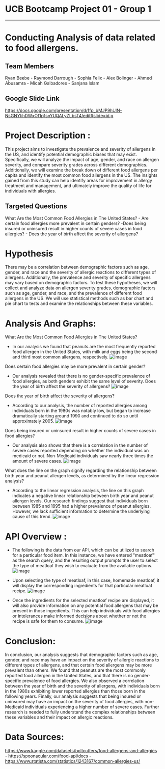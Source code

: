 # UCB Bootcamp Project 01 - Group 1
---
# Conducting Analysis of data related to food allergens.

## Team Members 
Ryan Beebe - Raymond Darrough - Sophia Felix - Alex Bolinger - Ahmed Abusamra - Micah Galbadores - Sanjana Islam



## Google Slide Link
https://docs.google.com/presentation/d/1fp_bMJP9hUlN-NsGNYIihDWxOf1p1snYUQALyZLbsT4/edit#slide=id.p



# Project Description :
 This project aims to investigate the prevalence and severity of allergens in the US, and identify potential demographic biases that may exist. Specifically, we will analyze the impact of age, gender, and race on allergen severity, and compare severity grades across different demographics. Additionally, we will examine the break down of different food allergens per capita and identify the most common food allergens in the US. The insights gained from this study can help identify areas for improvement in allergy treatment and management, and ultimately improve the quality of life for individuals with allergies. 

## Targeted Questions
What Are the Most Common Food Allergies in The United States? - Are certain food allergies more prevalent in certain genders?
 -Does being insured or uninsured result in higher counts of severe cases in food allergies? - Does the year of birth affect the severity of allergens?

# Hypothesis
There may be a correlation between demographic factors such as age, gender, and race and the severity of allergic reactions to different types of allergens. Additionally, the prevalence and severity of specific allergens may vary based on demographic factors.
To test these hypotheses, we will collect and analyze data on allergen severity grades, demographic factors such as age, gender, and race, and the prevalence of different food allergens in the US. We will use statistical methods such as bar chart and pie chart to tests and examine the relationships between these variables.

# Analysis And Graphs:

What Are the Most Common Food Allergies in The United States?
- In our analysis we found that peanuts are the most frequently reported food allergen in the United States, with milk and eggs being the second and third most common allergens, respectively.
![image](https://user-images.githubusercontent.com/126538596/233524264-685b720b-ce57-421f-ad7f-183170884d9b.png)

Does certain food allergies may be more prevalent in certain gender?
- Our analysis revealed that there is no gender-specific prevalence of food allergies, as both genders exhibit the same level of severity.
Does the year of birth affect the severity of allergens?
![image](https://user-images.githubusercontent.com/126538596/233524295-0e247941-2adb-4fd5-9102-7439ec9ae9c1.png)

Does the year of birth affect the severity of allergens?
- According to our analysis, the number of reported allergies among individuals born in the 1980s was notably low, but began to increase dramatically starting around 1990 and continued to do so until approximately 2005.
![image](https://user-images.githubusercontent.com/126538596/233524393-01206015-6ab5-4a7e-8ec6-c013eabde92c.png)

Does being insured or uninsured result in higher counts of severe cases in food allergies?
- Our analysis also shows that there is a correlation in the number of severe cases reported depending on whether the individual was on medicaid or not. Non-Medicaid individuals saw nearly three times the amount of severe cases.
![image](https://user-images.githubusercontent.com/126538596/233526751-91379916-d6e6-4bd0-807a-1c6fcd5b918b.png)

What does the line on the graph signify regarding the relationship between birth year and peanut allergen levels, as determined by the linear regression analysis?
- According to the linear regression analysis, the line on this graph indicates a negative linear relationship between birth year and peanut allergen levels. Our research findings suggest that individuals born between 1985 and 1995 had a higher prevalence of peanut allergies. However, we lack sufficient information to determine the underlying cause of this trend.
![image](https://user-images.githubusercontent.com/126538596/233811071-69c00b20-6091-4254-bc4c-71184c715fcc.png)


# API Overview :

 - The following is the data from our API, which can be utilized to search for a particular food item. In this instance, we have entered          "meatloaf" as the search query, and the resulting output prompts the user to select the type of meatloaf they wish to evaluate from the         available options.
![image](https://user-images.githubusercontent.com/126538596/233516549-c0f33a71-b5e6-4fb4-8174-c3acc947b8f6.png)

-  Upon selecting the type of meatloaf, in this case, homemade meatloaf, it will display the corresponding ingredients for that   particular meatloaf recipe.
![image](https://user-images.githubusercontent.com/126538596/233516732-72e5ffc0-4231-4692-907b-acb0e3e0b41e.png)

- Once the ingredients for the selected meatloaf recipe are displayed, it will also provide information on any potential food allergens that may be present in those ingredients. This can help individuals with food allergies or intolerances make informed decisions about whether or not the recipe is safe for them to consume.
![image](https://user-images.githubusercontent.com/126538596/233516881-968e997c-1436-49e8-bfad-60dee0f58a9e.png)


# Conclusion: 
In conclusion, our analysis suggests that demographic factors such as age, gender, and race may have an impact on the severity of allergic reactions to different types of allergens, and that certain food allergens may be more prevalent than others. We found that peanuts are the most commonly reported food allergen in the United States, and that there is no gender-specific prevalence of food allergies. We also observed a correlation between the year of birth and the severity of allergens, with individuals born in the 1980s exhibiting lower reported allergies than those born in the following years. Finally, our analysis suggests that being insured or uninsured may have an impact on the severity of food allergies, with non-Medicaid individuals experiencing a higher number of severe cases. Further research is needed to fully understand the complex relationships between these variables and their impact on allergic reactions.


# Data Sources:

https://www.kaggle.com/datasets/boltcutters/food-allergens-and-allergies - https://spoonacular.com/food-api/docs - https://www.statista.com/statistics/1243167/common-allergies-us/

